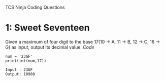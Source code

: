 TCS Ninja Coding Questions 
# 1: Sweet Seventeen
Given a maximum of four digit to the base 17(10 -> A, 11 -> B, 12 -> C, 16 -> G) as input, output its decimal value.
*Code*
```
num = '23GF'
print(int(num,17))
```
```
Input : 23GF
Output: 10980
```
